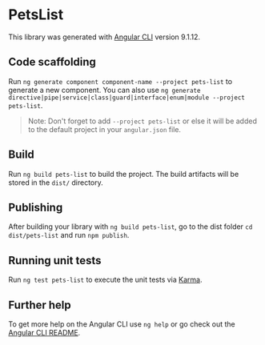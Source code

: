 # PetsList

This library was generated with [Angular CLI](https://github.com/angular/angular-cli) version 9.1.12.

## Code scaffolding

Run `ng generate component component-name --project pets-list` to generate a new component. You can also use `ng generate directive|pipe|service|class|guard|interface|enum|module --project pets-list`.
> Note: Don't forget to add `--project pets-list` or else it will be added to the default project in your `angular.json` file. 

## Build

Run `ng build pets-list` to build the project. The build artifacts will be stored in the `dist/` directory.

## Publishing

After building your library with `ng build pets-list`, go to the dist folder `cd dist/pets-list` and run `npm publish`.

## Running unit tests

Run `ng test pets-list` to execute the unit tests via [Karma](https://karma-runner.github.io).

## Further help

To get more help on the Angular CLI use `ng help` or go check out the [Angular CLI README](https://github.com/angular/angular-cli/blob/master/README.md).
